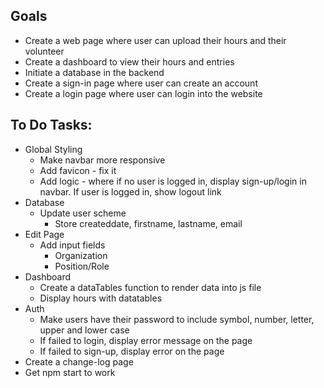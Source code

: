 ## Goals
* Create a web page where user can upload their hours and their volunteer
* Create a dashboard to view their hours and entries
* Initiate a database in the backend
* Create a sign-in page where user can create an account
* Create a login page where user can login into the website

## To Do Tasks:
* Global Styling
  * Make navbar more responsive
  * Add favicon - fix it
  * Add logic - where if no user is logged in, display sign-up/login in navbar. If user is logged in, show logout link
* Database
  * Update user scheme
    * Store createddate, firstname, lastname, email
* Edit Page
  * Add input fields
    * Organization
    * Position/Role
* Dashboard
  * Create a dataTables function to render data into js file
  * Display hours with datatables
* Auth
  * Make users have their password to include symbol, number, letter, upper and lower case
  * If failed to login, display error message on the page
  * If failed to sign-up, display error on the page
* Create a change-log page
* Get npm start to work